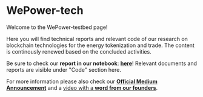 # WePower-tech
Welcome to the WePower-testbed page!

Here you will find technical reports and relevant code of our research on blockchain technologies for the energy tokenization and trade.
The content is continously renewed based on the concluded activities.

Be sure to check our **report in our notebook**: [**here**](https://github.com/WePowerNetwork/wepower-testbed/blob/master/EleringPilot.ipynb)!
Relevant documents and reports are visible under "Code" section here.

For more information please also check our [**Official Medium Announcement**](https://medium.com/wepower/wepower-elering-nationwide-energy-experiment-results-revealed-300d65514141 "Announcement on Medium") and a [video with a **word from our founders**](https://youtu.be/IYaLQ0XU5OQ "Announcement on Youtube").
